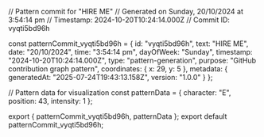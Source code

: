 // Pattern commit for "HIRE ME"
// Generated on Sunday, 20/10/2024 at 3:54:14 pm
// Timestamp: 2024-10-20T10:24:14.000Z
// Commit ID: vyqti5bd96h

const patternCommit_vyqti5bd96h = {
  id: "vyqti5bd96h",
  text: "HIRE ME",
  date: "20/10/2024",
  time: "3:54:14 pm",
  dayOfWeek: "Sunday",
  timestamp: "2024-10-20T10:24:14.000Z",
  type: "pattern-generation",
  purpose: "GitHub contribution graph pattern",
  coordinates: {
    x: 29,
    y: 5
  },
  metadata: {
    generatedAt: "2025-07-24T19:43:13.158Z",
    version: "1.0.0"
  }
};

// Pattern data for visualization
const patternData = {
  character: "E",
  position: 43,
  intensity: 1
};

export { patternCommit_vyqti5bd96h, patternData };
export default patternCommit_vyqti5bd96h;
